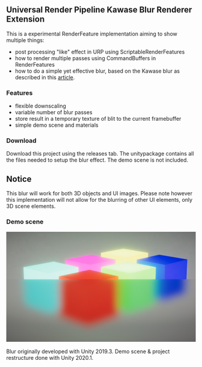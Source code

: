 ## Universal Render Pipeline Kawase Blur Renderer Extension

This is a experimental RenderFeature implementation aiming to show multiple things:
* post processing "like" effect in URP using ScriptableRenderFeatures
* how to render multiple passes using CommandBuffers in RenderFeatures
* how to do a simple yet effective blur, based on the Kawase blur as described in this [article](https://software.intel.com/en-us/blogs/2014/07/15/an-investigation-of-fast-real-time-gpu-based-image-blur-algorithms).


### Features
* flexible downscaling
* variable number of blur passes
* store result in a temporary texture of blit to the current framebuffer
* simple demo scene and materials


### Download
Download this project using the releases tab. The unitypackage contains all the files needed to setup the blur effect. The demo scene is not included.


## Notice
This blur will work for both 3D objects and UI images. Please note however this implementation will not allow for the blurring of other UI elements, only 3D scene elements.

### Demo scene
![A demo scene showing the effect in action](sample-blur.png)

Blur originally developed with Unity 2019.3.
Demo scene & project restructure done with Unity 2020.1.
